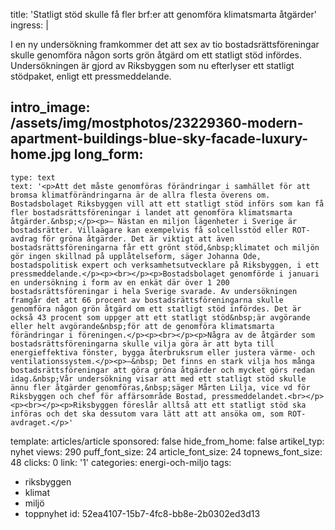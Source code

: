 title: 'Statligt stöd skulle få fler brf:er att genomföra klimatsmarta åtgärder'
ingress: |
  <p>I en ny undersökning framkommer det att sex av tio bostadsrättsföreningar skulle genomföra någon sorts grön åtgärd om ett statligt stöd infördes. Undersökningen är gjord av Riksbyggen som nu efterlyser ett statligt stödpaket, enligt ett pressmeddelande.
  </p>
  
intro_image: /assets/img/mostphotos/23229360-modern-apartment-buildings-blue-sky-facade-luxury-home.jpg
long_form:
  -
    type: text
    text: '<p>Att det måste genomföras förändringar i samhället för att bromsa klimatförändringarna är de allra flesta överens om. Bostadsbolaget Riksbyggen vill att ett statligt stöd införs som kan få fler bostadsrättsföreningar i landet att genomföra klimatsmarta åtgärder.&nbsp;</p><p>– Nästan en miljon lägenheter i Sverige är bostadsrätter. Villaägare kan exempelvis få solcellsstöd eller ROT-avdrag för gröna åtgärder. Det är viktigt att även bostadsrättsföreningarna får ett grönt stöd,&nbsp;klimatet och miljön gör ingen skillnad på upplåtelseform, säger Johanna Ode, bostadspolitisk expert och verksamhetsutvecklare på Riksbyggen, i ett pressmeddelande.</p><p><br></p><p>Bostadsbolaget genomförde i januari en undersökning i form av en enkät där över 1 200 bostadsrättsföreningar i hela Sverige svarade. Av undersökningen framgår det att 66 procent av bostadsrättsföreningarna skulle genomföra någon grön åtgärd om ett statligt stöd infördes. Det är också 43 procent som uppger att ett statligt stöd&nbsp;är avgörande eller helt avgörande&nbsp;för att de genomföra klimatsmarta förändringar i föreningen.</p><p><br></p><p>Några av de åtgärder som bostadsrättsföreningarna skulle vilja göra är att byta till energieffektiva fönster, bygga återbruksrum eller justera värme- och ventilationssystem.</p><p>–&nbsp; Det finns en stark vilja hos många bostadsrättsföreningar att göra gröna åtgärder och mycket görs redan idag.&nbsp;Vår undersökning visar att med ett statligt stöd skulle ännu fler åtgärder genomföras,&nbsp;säger Mårten Lilja, vice vd för Riksbyggen och chef för affärsområde Bostad, pressmeddelandet.<br></p><p><br></p><p>Riksbyggen föreslår alltså att ett statligt stöd ska införas och det ska dessutom vara lätt att att ansöka om, som ROT-avdraget.</p>'
template: articles/article
sponsored: false
hide_from_home: false
artikel_typ: nyhet
views: 290
puff_font_size: 24
article_font_size: 24
topnews_font_size: 48
clicks: 0
link: '1'
categories: energi-och-miljo
tags:
  - riksbyggen
  - klimat
  - miljö
  - toppnyhet
id: 52ea4107-15b7-4fc8-bb8e-2b0302ed3d13
